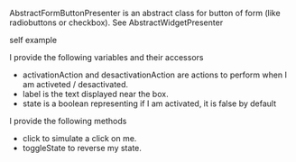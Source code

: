 AbstractFormButtonPresenter is an abstract class for button of form (like radiobuttons or checkbox).
See AbstractWidgetPresenter

self example

I provide the following variables and their accessors
- activationAction and desactivationAction are actions to perform when I am activeted / desactivated.
- label is the text displayed near the box.
- state is a boolean representing if I am activated, it is false by default

I provide the following methods
- click to simulate a click on me.
- toggleState to reverse my state.
